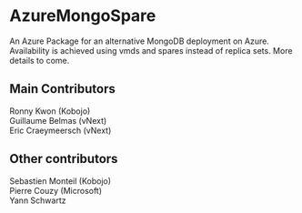 AzureMongoSpare
===============

An Azure Package for an alternative MongoDB deployment on Azure. Availability is achieved using vmds and spares instead of replica sets. 
More details to come.

Main Contributors
--------------------
Ronny Kwon (Kobojo)  
Guillaume Belmas (vNext)  
Eric Craeymeersch (vNext)

Other contributors
------------------
Sebastien Monteil (Kobojo)  
Pierre Couzy (Microsoft)  
Yann Schwartz